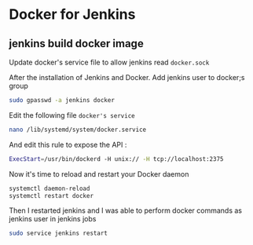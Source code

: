 # Docker for Jenkins

## jenkins build docker image

Update docker's service file to allow jenkins read `docker.sock`

After the installation of Jenkins and Docker. Add jenkins user to docker;s group

```bash
sudo gpasswd -a jenkins docker
```

Edit the following file `docker's service`

```bash
nano /lib/systemd/system/docker.service
```

And edit this rule to expose the API :

```bash
ExecStart=/usr/bin/dockerd -H unix:// -H tcp://localhost:2375
```

Now it's time to reload and restart your Docker daemon

```bash
systemctl daemon-reload
systemctl restart docker
```

Then I restarted jenkins and I was able to perform docker commands as jenkins user in jenkins jobs

```bash
sudo service jenkins restart
```
